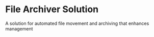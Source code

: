 # File Archiver Solution
 A solution for automated file movement and archiving that enhances management
